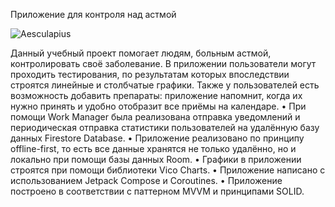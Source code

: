 Приложение для контроля над астмой

![Aesculapius](https://github.com/Maximus2004/Aesculapius/assets/45393927/412eb025-8a4d-4464-b654-2ee5c96a4ee3)

Данный учебный проект помогает людям, больным астмой, контролировать своё заболевание. В приложении пользователи могут проходить тестирования, по результатам которых впоследствии строятся линейные и столбчатые графики. Также у пользователей есть возможность добавить препараты: приложение напомнит, когда их нужно принять и удобно отобразит все приёмы на календаре.
• При помощи Work Manager была реализована отправка уведомлений и периодическая отправка статистики пользователей на удалённую базу данных Firestore Database. 
• Приложение реализовано по принципу offline-first, то есть все данные хранятся не только удалённо, но и локально при помощи базы данных Room. 
• Графики в приложении строятся при помощи библиотеки Vico Charts.
• Приложение написано с использованием Jetpack Compose и Coroutines.
• Приложение построено в соответствии с паттерном MVVM и принципами SOLID.
